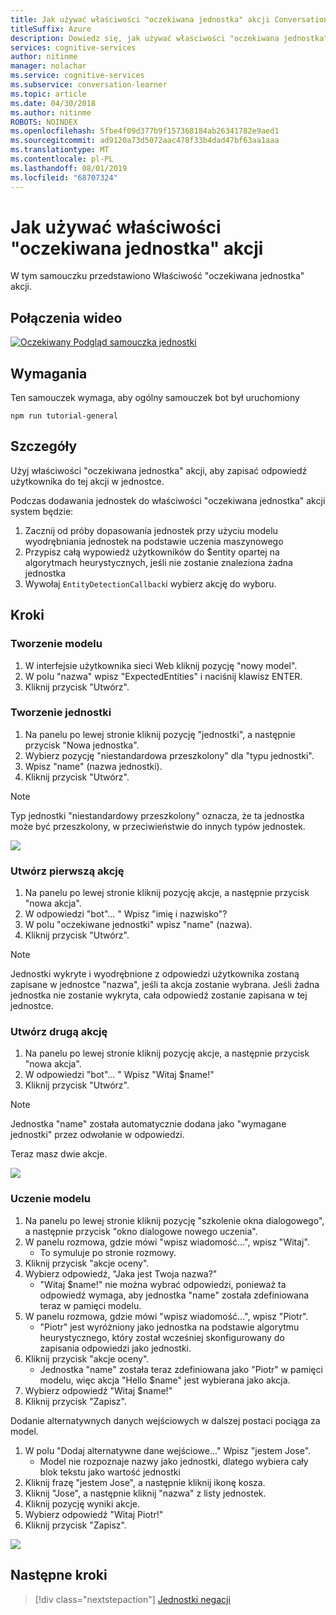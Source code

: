 ```yaml
---
title: Jak używać właściwości "oczekiwana jednostka" akcji Conversation Learner — Microsoft Cognitive Services | Microsoft Docs
titleSuffix: Azure
description: Dowiedz się, jak używać właściwości "oczekiwana jednostka" modelu Conversation Learner.
services: cognitive-services
author: nitinme
manager: nolachar
ms.service: cognitive-services
ms.subservice: conversation-learner
ms.topic: article
ms.date: 04/30/2018
ms.author: nitinme
ROBOTS: NOINDEX
ms.openlocfilehash: 5fbe4f09d377b9f157368184ab26341782e9aed1
ms.sourcegitcommit: ad9120a73d5072aac478f33b4dad47bf63aa1aaa
ms.translationtype: MT
ms.contentlocale: pl-PL
ms.lasthandoff: 08/01/2019
ms.locfileid: "68707324"
---
```

# <a name="how-to-use-the-expected-entity-property-of-actions"></a>Jak używać właściwości "oczekiwana jednostka" akcji

W tym samouczku przedstawiono Właściwość "oczekiwana jednostka" akcji.

## <a name="video"></a>Połączenia wideo

[![Oczekiwany Podgląd samouczka jednostki](https://aka.ms/cl_Tutorial_v3_ExpectedEntity_Preview)](https://aka.ms/cl_Tutorial_v3_ExpectedEntity)

## <a name="requirements"></a>Wymagania
Ten samouczek wymaga, aby ogólny samouczek bot był uruchomiony

    npm run tutorial-general

## <a name="details"></a>Szczegóły
Użyj właściwości "oczekiwana jednostka" akcji, aby zapisać odpowiedź użytkownika do tej akcji w jednostce.

Podczas dodawania jednostek do właściwości "oczekiwana jednostka" akcji system będzie:

1. Zacznij od próby dopasowania jednostek przy użyciu modelu wyodrębniania jednostek na podstawie uczenia maszynowego
2. Przypisz całą wypowiedź użytkowników do $entity opartej na algorytmach heurystycznych, jeśli nie zostanie znaleziona żadna jednostka
3. Wywołaj `EntityDetectionCallback`i wybierz akcję do wyboru.

## <a name="steps"></a>Kroki

### <a name="create-the-model"></a>Tworzenie modelu

1. W interfejsie użytkownika sieci Web kliknij pozycję "nowy model".
2. W polu "nazwa" wpisz "ExpectedEntities" i naciśnij klawisz ENTER.
3. Kliknij przycisk "Utwórz".

### <a name="entity-creation"></a>Tworzenie jednostki

1. Na panelu po lewej stronie kliknij pozycję "jednostki", a następnie przycisk "Nowa jednostka".
2. Wybierz pozycję "niestandardowa przeszkolony" dla "typu jednostki".
3. Wpisz "name" (nazwa jednostki).
4. Kliknij przycisk "Utwórz".

> [!NOTE]
> Typ jednostki "niestandardowy przeszkolony" oznacza, że ta jednostka może być przeszkolony, w przeciwieństwie do innych typów jednostek.

![](../media/tutorial4_entities.PNG)

### <a name="create-the-first-action"></a>Utwórz pierwszą akcję

1. Na panelu po lewej stronie kliknij pozycję akcje, a następnie przycisk "nowa akcja".
2. W odpowiedzi "bot"... " Wpisz "imię i nazwisko"?
3. W polu "oczekiwane jednostki" wpisz "name" (nazwa).
4. Kliknij przycisk "Utwórz".

> [!NOTE]
> Jednostki wykryte i wyodrębnione z odpowiedzi użytkownika zostaną zapisane w jednostce "nazwa", jeśli ta akcja zostanie wybrana. Jeśli żadna jednostka nie zostanie wykryta, cała odpowiedź zostanie zapisana w tej jednostce.

### <a name="create-the-second-action"></a>Utwórz drugą akcję

1. Na panelu po lewej stronie kliknij pozycję akcje, a następnie przycisk "nowa akcja".
2. W odpowiedzi "bot"... " Wpisz "Witaj $name!"
3. Kliknij przycisk "Utwórz".

> [!NOTE]
> Jednostka "name" została automatycznie dodana jako "wymagane jednostki" przez odwołanie w odpowiedzi.

Teraz masz dwie akcje.

![](../media/tutorial4_actions.PNG)

### <a name="train-the-model"></a>Uczenie modelu

1. Na panelu po lewej stronie kliknij pozycję "szkolenie okna dialogowego", a następnie przycisk "okno dialogowe nowego uczenia".
2. W panelu rozmowa, gdzie mówi "wpisz wiadomość...", wpisz "Witaj".
    - To symuluje po stronie rozmowy.
3. Kliknij przycisk "akcje oceny".
4. Wybierz odpowiedź, "Jaka jest Twoja nazwa?"
    - "Witaj $name!" nie można wybrać odpowiedzi, ponieważ ta odpowiedź wymaga, aby jednostka "name" została zdefiniowana teraz w pamięci modelu.
5. W panelu rozmowa, gdzie mówi "wpisz wiadomość...", wpisz "Piotr".
    - "Piotr" jest wyróżniony jako jednostka na podstawie algorytmu heurystycznego, który został wcześniej skonfigurowany do zapisania odpowiedzi jako jednostki.
6. Kliknij przycisk "akcje oceny".
    - Jednostka "name" została teraz zdefiniowana jako "Piotr" w pamięci modelu, więc akcja "Hello $name" jest wybierana jako akcja.
7. Wybierz odpowiedź "Witaj $name!"
8. Kliknij przycisk "Zapisz".

Dodanie alternatywnych danych wejściowych w dalszej postaci pociąga za model.

1. W polu "Dodaj alternatywne dane wejściowe..." Wpisz "jestem Jose".
    - Model nie rozpoznaje nazwy jako jednostki, dlatego wybiera cały blok tekstu jako wartość jednostki
2. Kliknij frazę "jestem Jose", a następnie kliknij ikonę kosza.
3. Kliknij "Jose", a następnie kliknij "nazwa" z listy jednostek.
4. Kliknij pozycję wyniki akcje.
5. Wybierz odpowiedź "Witaj Piotr!"
6. Kliknij przycisk "Zapisz".

![](../media/tutorial4_dialogs.PNG)

## <a name="next-steps"></a>Następne kroki

> [!div class="nextstepaction"]
> [Jednostki negacji](./06-negatable-entities.md)
